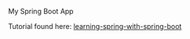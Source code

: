 My Spring Boot App

Tutorial found here: [learning-spring-with-spring-boot](https://www.linkedin.com/learning/learning-spring-with-spring-boot-13886371/)
